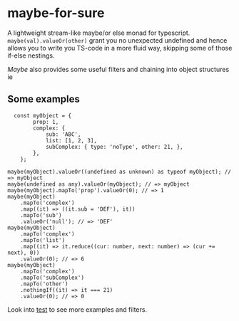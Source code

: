 # maybe-for-sure

A lightweight stream-like maybe/or else monad for typescript. `maybe(val).valueOr(other)` grant you no unexpected undefined and hence allows you to write you TS-code in a more fluid way, skipping some of those if-else nestings. 

_Maybe_ also provides some useful filters and chaining into object structures ie

## Some examples

```TS
  const myObject = {
        prop: 1,
        complex: {
            sub: 'ABC',
            list: [1, 2, 3],
            subComplex: { type: 'noType', other: 21, },
        },
    };
     
maybe(myObject).valueOr((undefined as unknown) as typeof myObject); // => myObject
maybe(undefined as any).valueOr(myObject); // => myObject
maybe(myObject).mapTo('prop').valueOr(0); // => 1
maybe(myObject)
    .mapTo('complex')
    .map((it) => ((it.sub = 'DEF'), it))
    .mapTo('sub')
    .valueOr('null'); // => 'DEF'
maybe(myObject)
    .mapTo('complex')
    .mapTo('list')
    .map((it) => it.reduce((cur: number, next: number) => (cur += next), 0))
    .valueOr(0); // => 6
maybe(myObject)
    .mapTo('complex')
    .mapTo('subComplex')
    .mapTo('other')
    .nothingIf((it) => it === 21)
    .valueOr(0); // => 0

```



Look into [test](https://github.com/hansogj/maybe-for-sure/blob/main/src/maybe.test.ts) to see  more examples and filters.
